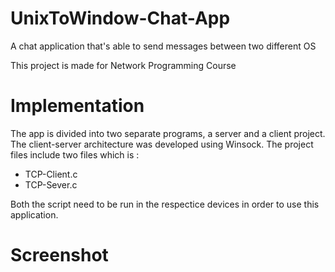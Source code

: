 # UnixToWindow-Chat-App
A chat application that's able to send messages between two different OS

This project is made for Network Programming Course 

# Implementation
The app is divided into two separate programs, a server and a client project. The client-server architecture was developed using Winsock.
The project files include two files which is :
* TCP-Client.c
* TCP-Sever.c

Both the script need to be run in the respectice devices in order to use this application.

# Screenshot
